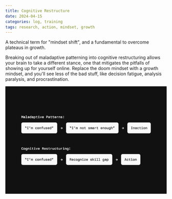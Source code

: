 ```yaml
---
title: Cognitive Restructure
date: 2024-04-15
categories: log, training
tags: research, action, mindset, growth
---
```


A technical term for "mindset shift", and a fundamental to overcome plateaus in growth.

Breaking out of maladaptive patterning into cognitive restructuring allows your brain to take a different stance, one that mitigates the pitfalls of showing up for yourself online. Replace the doom mindset with a growth mindset, and you'll see less of the bad stuff, like decision fatigue, analysis paralysis, and procrastination.

![](/assets/images/skill-gap.jpg)
